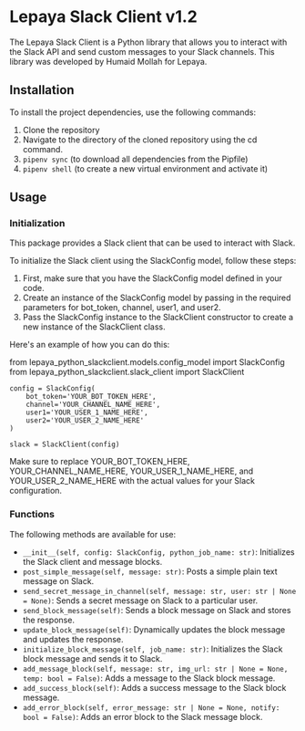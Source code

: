 # Lepaya Slack Client v1.2
The Lepaya Slack Client is a Python library that allows you to interact with the Slack API and send custom messages to your Slack channels. This library was developed by Humaid Mollah for Lepaya.

## Installation
To install the project dependencies, use the following commands:
1. Clone the repository 
2. Navigate to the directory of the cloned repository using the cd command.
3. ``pipenv sync`` (to download all dependencies from the Pipfile)
4. ``pipenv shell`` (to create a new virtual environment and activate it)

## Usage

### Initialization
This package provides a Slack client that can be used to interact with Slack. 

To initialize the Slack client using the SlackConfig model, follow these steps:

1. First, make sure that you have the SlackConfig model defined in your code.
2. Create an instance of the SlackConfig model by passing in the required parameters for bot_token, channel, user1, and user2.
3. Pass the SlackConfig instance to the SlackClient constructor to create a new instance of the SlackClient class.

Here's an example of how you can do this:

from lepaya_python_slackclient.models.config_model import SlackConfig
from lepaya_python_slackclient.slack_client import SlackClient

````
config = SlackConfig(
    bot_token='YOUR_BOT_TOKEN_HERE',
    channel='YOUR_CHANNEL_NAME_HERE',
    user1='YOUR_USER_1_NAME_HERE',
    user2='YOUR_USER_2_NAME_HERE'
)
````

````
slack = SlackClient(config)
````

Make sure to replace YOUR_BOT_TOKEN_HERE, YOUR_CHANNEL_NAME_HERE, YOUR_USER_1_NAME_HERE, and YOUR_USER_2_NAME_HERE with the actual values for your Slack configuration.

### Functions

The following methods are available for use:
- ``__init__(self, config: SlackConfig, python_job_name: str)``: Initializes the Slack client and message blocks.
- ``post_simple_message(self, message: str)``: Posts a simple plain text message on Slack.
- ``send_secret_message_in_channel(self, message: str, user: str | None = None)``: Sends a secret message on Slack to a particular user.
- ``send_block_message(self)``: Sends a block message on Slack and stores the response.
- ``update_block_message(self)``: Dynamically updates the block message and updates the response.
- ``initialize_block_message(self, job_name: str)``: Initializes the Slack block message and sends it to Slack.
- ``add_message_block(self, message: str, img_url: str | None = None, temp: bool = False)``: Adds a message to the Slack block message.
- ``add_success_block(self)``: Adds a success message to the Slack block message.
- ``add_error_block(self, error_message: str | None = None, notify: bool = False)``: Adds an error block to the Slack message block.
